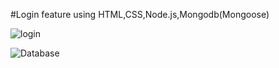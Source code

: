 #Login feature using HTML,CSS,Node.js,Mongodb(Mongoose)

![login](https://github.com/HarshitIndira/Login_Profile_Project-in-html-css-node.js-and-mongodb/assets/164503740/8a935ac8-0401-4077-b3ff-232729a931a2)

![Database](https://github.com/HarshitIndira/Login_Profile_Project-in-html-css-node.js-and-mongodb/assets/164503740/37f58eaa-2a23-454e-95ec-060c553fc4de)
